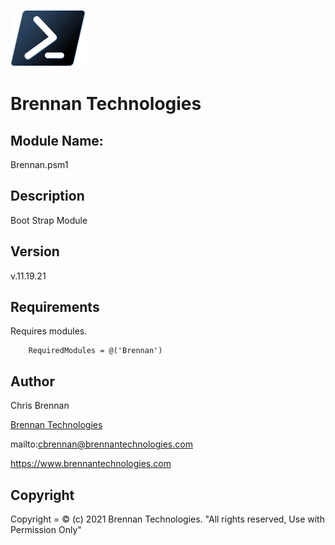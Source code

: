 ![](https://raw.githubusercontent.com/BrennanTechnologies/Modules/083860eb4dbd9a6ec02a8fd51db2847c8abf3a66/Brennan/Docs/ps_black_64.svg?token=AFQIKIAEIPQPHB5DSHKBYIDBTBPKU)
# Brennan Technologies #

## Module Name: ##
Brennan.psm1

## Description ##
Boot Strap Module

## Version ##
v.11.19.21

## Requirements ##
Requires modules.

```
    RequiredModules = @('Brennan')
```

## Author ##
Chris Brennan

[Brennan Technologies](https://www.brennantechnologies.com)

mailto:cbrennan@brennantechnologies.com

https://www.brennantechnologies.com

## Copyright ##
Copyright = &copy; (c) 2021 Brennan Technologies. "All rights reserved, Use with Permission Only"
	

	
	

